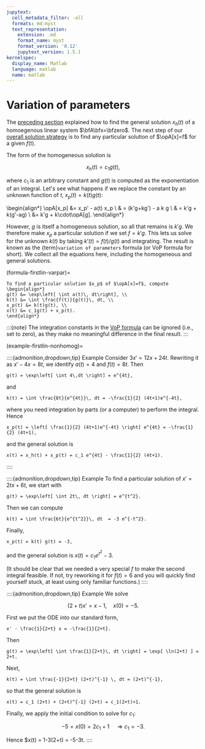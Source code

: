 ```yaml
---
jupytext:
  cell_metadata_filter: -all
  formats: md:myst
  text_representation:
    extension: .md
    format_name: myst
    format_version: '0.12'
    jupytext_version: 1.5.1
kernelspec:
  display_name: Matlab
  language: matlab
  name: matlab
---
```

# Variation of parameters

The [preceding section](homogeneous) explained how to find the general solution $x_h(t)$ of a homoegenous linear system $\bfA\bfx=\bfzero$. The next step of our [overall solution strategy](algorithm-firstlin-solve) is to find any particular solution of $\opA[x]=f$ for a given $f(t)$.

The form of the homogeneous solution is

$$
x_h(t) = c_1 g(t),
$$

where $c_1$ is an arbitrary constant and $g(t)$ is computed as the exponentiation of an integral. Let's see what happens if we replace the constant by an unknown function of $t$, $x_p(t)=k(t)g(t)$:

\begin{align*}
\opA[x_p] &= x_p' - a(t) x_p \\ 
& = (k'g+kg') - a k g \\ 
& = k'g + k(g'-ag) \\ 
&= k'g + k\cdot\opA[g].
\end{align*}

However, $g$ is itself a homogeneous solution, so all that remains is $k'g$. We therefore make $x_p$ a particular solution if we set $f=k'g$. This lets us solve for the unknown $k(t)$ by taking $k'(t)=f(t)/g(t)$ and integrating. The result is known as the {term}`variation of parameters` formula (or VoP formula for short). We collect all the equations here, including the homogeneous and general solutions.

(formula-firstlin-varpar)=

````{proof:formula} Variation of parameters
To find a particular solution $x_p$ of $\opA[x]=f$, compute
\begin{align*}
g(t) &= \exp\left[ \int a(t)\, dt\right], \\ 
k(t) &= \int \frac{f(t)}{g(t)}\, dt, \\
x_p(t) &= k(t)g(t), \\
x(t) &= c_1g(t) + x_p(t).
\end{align*}
````

:::{note}
The integration constants in the [VoP formula](formula-firstlin-homogeneous) can be ignored (i.e., set to zero), as they make no meaningful difference in the final result.
:::

(example-firstlin-nonhomog)=

::::{admonition,dropdown,tip} Example
Consider $3x'=12x+24t$. Rewriting it as $x'-4x=8t$, we identify $a(t)=4$ and $f(t)=8t$. Then

```{math}
g(t) = \exp\left[ \int 4\,dt \right] = e^{4t},
```

and

```{math}
k(t) = \int \frac{8t}{e^{4t}}\, dt = -\frac{1}{2} (4t+1)e^{-4t},
```

where you need integration by parts (or a computer) to perform the integral. Hence

```{math}
x_p(t) = \left[ \frac{1}{2} (4t+1)e^{-4t} \right] e^{4t} = -\frac{1}{2} (4t+1),
```

and the general solution is

```{math}
x(t) = x_h(t) + x_p(t) = c_1 e^{4t} - \frac{1}{2} (4t+1).
```
::::

::::{admonition,dropdown,tip} Example
To find a particular solution of $x'=2tx + 6t$, we start with

```{math}
g(t) = \exp\left[ \int 2t\, dt \right] = e^{t^2}.
```

Then we can compute

```{math}
k(t) = \int \frac{6t}{e^{t^2}}\, dt  = -3 e^{-t^2}.
```

Finally,

```{math}
x_p(t) = k(t) g(t) = -3,
```

and the general solution is $x(t)=c_1 e^{t^2}-3$.

(It should be clear that we needed a very special $f$ to make the second integral feasible. If not, try reworking it for $f(t)=6$ and you will quickly find yourself stuck, at least using only familiar functions.)
::::

::::{admonition,dropdown,tip} Example
We solve

$$
(2+t) x'= x - 1, \quad x(0) = -5.
$$

First we put the ODE into our standard form,

```{math}
x' - \frac{1}{2+t} x = -\frac{1}{2+t}.
```

Then

```{math}
g(t) = \exp\left[ \int \frac{1}{2+t}\, dt \right] = \exp[ \ln(2+t) ] = 2+t.
```

Next,

```{math}
k(t) = \int \frac{-1}{2+t} (2+t)^{-1} \, dt = (2+t)^{-1},
```

so that the general solution is

```{math}
x(t) = c_1 (2+t) + (2+t)^{-1} (2+t) = c_1(2+t)+1.
```

Finally, we apply the initial condition to solve for $c_1$:

$$
-5 = x(0) = 2c_1+1 \quad \Rightarrow c_1=-3.
$$

Hence $x(t) = 1-3(2+t) = -5-3t.
::::

<!-- ## Initial-value problem

When $x(t_0)=x_0$ is given, the process of solving for $c_1$ in the general solution can be avoided. As with deriving [the formula for the homogeneous IVP](formula-firstlin-homogeneous), we use a definite inte
 -->
